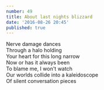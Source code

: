 ```yaml
---
number: 49
title: About last nights blizzard
date: '2016-08-26 20:45'
published: true
---
```

Nerve damage dances<br>
Through a halo holding<br> 
Your heart for this long narrow<br> 
Now or has it always been<br> 
To blame me, I won't watch<br>
Our worlds collide into a kaleidoscope<br>
Of silent conversation pieces<br>
